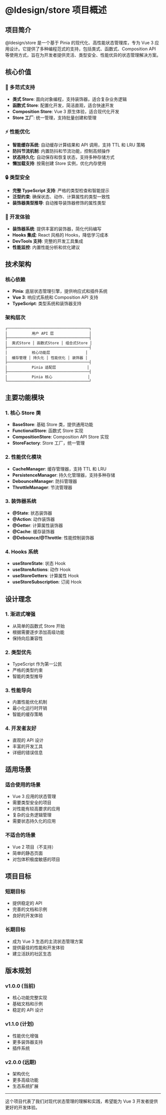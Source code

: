 # @ldesign/store 项目概述

## 项目简介

@ldesign/store 是一个基于 Pinia 的现代化、高性能状态管理库，专为 Vue 3 应用设计。它提供了多种编程范式的支持，包括类式、函数式、Composition API 等使用方式，旨在为开发者提供灵活、类型安全、性能优异的状态管理解决方案。

## 核心价值

### 🎯 多范式支持
- **类式 Store**: 面向对象编程，支持装饰器，适合复杂业务逻辑
- **函数式 Store**: 配置化开发，简洁直观，适合快速开发
- **Composition Store**: Vue 3 原生体验，适合现代化开发
- **Store 工厂**: 统一管理，支持批量创建和管理

### ⚡ 性能优化
- **智能缓存系统**: 自动缓存计算结果和 API 调用，支持 TTL 和 LRU 策略
- **防抖节流机制**: 内置防抖和节流功能，控制高频操作
- **状态持久化**: 自动保存和恢复状态，支持多种存储方式
- **懒加载支持**: 按需创建 Store 实例，优化内存使用

### 🔒 类型安全
- **完整 TypeScript 支持**: 严格的类型检查和智能提示
- **泛型约束**: 确保状态、动作、计算属性的类型一致性
- **装饰器类型推导**: 自动推导装饰器修饰的属性类型

### 🎨 开发体验
- **装饰器系统**: 提供丰富的装饰器，简化代码编写
- **Hooks 集成**: React 风格的 Hooks，降低学习成本
- **DevTools 支持**: 完整的开发工具集成
- **性能监控**: 内置性能分析和优化建议

## 技术架构

### 核心依赖
- **Pinia**: 底层状态管理引擎，提供响应式和插件系统
- **Vue 3**: 响应式系统和 Composition API 支持
- **TypeScript**: 类型系统和装饰器支持

### 架构层次
```
┌─────────────────────────────────────┐
│           用户 API 层                │
├─────────────────────────────────────┤
│  类式Store │ 函数式Store │ 组合式Store │
├─────────────────────────────────────┤
│           核心功能层                │
│  缓存管理 │ 持久化 │ 性能优化 │ 装饰器 │
├─────────────────────────────────────┤
│           Pinia 适配层              │
├─────────────────────────────────────┤
│           Pinia 核心                │
└─────────────────────────────────────┘
```

## 主要功能模块

### 1. 核心 Store 类
- **BaseStore**: 基础 Store 类，提供通用功能
- **FunctionalStore**: 函数式 Store 实现
- **CompositionStore**: Composition API Store 实现
- **StoreFactory**: Store 工厂，统一管理

### 2. 性能优化模块
- **CacheManager**: 缓存管理器，支持 TTL 和 LRU
- **PersistenceManager**: 持久化管理器，支持多种存储
- **DebounceManager**: 防抖管理器
- **ThrottleManager**: 节流管理器

### 3. 装饰器系统
- **@State**: 状态装饰器
- **@Action**: 动作装饰器
- **@Getter**: 计算属性装饰器
- **@Cache**: 缓存装饰器
- **@Debounce/@Throttle**: 性能控制装饰器

### 4. Hooks 系统
- **useStoreState**: 状态 Hook
- **useStoreActions**: 动作 Hook
- **useStoreGetters**: 计算属性 Hook
- **useStoreSubscription**: 订阅 Hook

## 设计理念

### 1. 渐进式增强
- 从简单的函数式 Store 开始
- 根据需要逐步添加高级功能
- 保持向后兼容性

### 2. 类型优先
- TypeScript 作为第一公民
- 严格的类型约束
- 智能的类型推导

### 3. 性能导向
- 内置性能优化机制
- 最小化运行时开销
- 智能的缓存策略

### 4. 开发者友好
- 直观的 API 设计
- 丰富的开发工具
- 详细的错误信息

## 适用场景

### 适合使用的场景
- Vue 3 应用的状态管理
- 需要类型安全的项目
- 对性能有较高要求的应用
- 复杂的业务逻辑管理
- 需要状态持久化的应用

### 不适合的场景
- Vue 2 项目（不支持）
- 简单的静态页面
- 对包体积极度敏感的项目

## 项目目标

### 短期目标
- 提供稳定的 API
- 完善的文档和示例
- 良好的开发体验

### 长期目标
- 成为 Vue 3 生态的主流状态管理方案
- 提供最佳的性能和开发体验
- 建立活跃的社区生态

## 版本规划

### v1.0.0 (当前)
- 核心功能完整实现
- 基础文档和示例
- 稳定的 API 设计

### v1.1.0 (计划)
- 性能优化增强
- 更多装饰器支持
- 插件系统

### v2.0.0 (远期)
- 架构优化
- 更多高级功能
- 生态系统扩展

---

这个项目代表了我们对现代状态管理的理解和实践，希望能为 Vue 3 开发者提供更好的开发体验。
